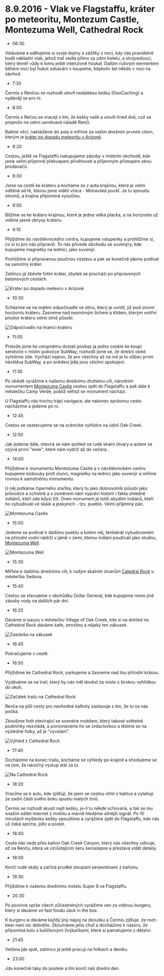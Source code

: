 # 8.9.2016 - Vlak ve Flagstaffu, kráter po meteoritu, Montezum Castle, Montezuma Well, Cathedral Rock

 * 06:30

Vstáváme a sdělujeme si svoje dojmy a zážitky z noci, kdy nás pravidelně budil nákladní vlak, jehož trať vedla přímo za zdmi hotelu, a strojvedoucí, který téměř vždy k tomu ještě intenzivně houkal. Dalším rušivým elementem během noci byl hukot odsávání v koupelne, kdykoliv šel někdo v noci na záchod.

 * 7:30

Čermis s Renčou se rozhodli ulovit nedalekou kešku (GeoCaching) a vydávájí se pro ni.

 * 8:00

Čermis s Rečou se vracejí s tím, že kešky našli a ulovili hned dvě, což se projevilo na velmi usměvavé náladě Renči.

Balíme věci, nakládáme do auta a míříme za naším dnešním prvním cílem, kterým je [kráter po dopadu meteoritu v Arizoně](http://meteorcrater.com/).

 * 8:20

Cestou, ještě ve Flagstaffu nakupujeme zásoby v místním obchodě, kde jsme velmi příjemně překvapeni přívětivostí a příjemným přístupem obou prodavačů.

 * 8:30

Jsme na cestě ke kráteru a kocháme se z auta krajinou, která je velmi odlišná od té, kterou jsme viděli včera - Mohavská poušť. Je tu spoustu stromů, a krajina připomíná vysočinu.

 * 9:00

Blížíme se ke kráteru krajinou, které je jedna velká placka, a na horizontu už vidíme jasné obrysy kráteru.

 * 9:10

Přijíždíme do návštěvnického centra, kupujeme vstupenky a prohlížíme si, co si tu pro nás připravili. To nás přivede obchodu se suvenýry, kde kupujeme magnetky na lednici, jako suvenýr.

Prohlížíme si připravenou poučnou výstavu a pak se konečně jdeme podívat na samotný kráter.

Zatímco já zběsile fotím kráter, zbytek se prochází po připravených betonových cestách.

![Kráter po dopadu meteoru v Arizoně](images/20160908/DSC_8837-DSC_8847.jpg)

 * 10:30

Scházíme se na malém odpočívadle ve stínu, který je uvnitř, již pod úrovní horizontu kráteru. Žasneme nad nesmírným tichem a klidem, kterým vnitřní prostor kráteru velmi silně působí.

![Odpočívadlo na hranici kráteru](images/20160908/DSC_8887.jpg)

 * 11:00

Protože jsme ke vstupnému dostali poukaz ja jedno cookie ke koupi sendviče v místní pobočce SubWay, rozhodli jsme se, že dnešní oběd vyřešíme zde. Vychází najevo, že pro všechny až na mě je to vůbec první návštěva SubWay, a po snědení jídla jsou všichni spokojeni.

 * 11:30

Po obědě vyrážíme k našemu dnešnímu druhému cíli, národním monumentem [Montezuma Castle](https://www.nps.gov/moca/index.htm) cestou zpět do Flagstaffu a pak dále k městečku Camp Verde, poblíž něhož se monument nachází.

U Flagstaffu nás trochu trápí navigace, ale nakonec správnou cestu nacházíme a jedeme po ní.

 * 12:45

Cestou se zastavujeme se na scénické vyhlídce na údolí Oak Creek.

 * 12:50

Jak jedeme dále, otevírá se nám pohled na rudé skalní útvary a autem se ozývá první "wow", které nám vydrží až do večera.

 * 14:00

Přijíždíme k monumentu Montezuma Castle a v návštěvnickém centru kupujeme klobouky proti slunci, magnetky na lednici jako suvenýr a míříme rovnou k samotnému monumentu.

U něj potkáme čiperného staříka, který tu jako dobrovolník působí jako průvodce a ochotně a s úsměvem nám vypráví historii i fakta ohledně indiánů, kteří zde kdysi žili. Onen monument je totiž obydlím indiánů, kteří ho vybudovali ve skále a jeskyních - tzv. pueblo. Velmi příjemný pán.
 
![Montezuma Castle](images/20160908/DSC_9012.jpg)

 * 15:00

Jedeme se podívat k dalšímu pueblu a kolem něj, tentokrát vybudovaném na přírodní vodní nádrži v jámě v zemi, kterou indiáni používali jako studnu, [Montezuma Well](https://en.wikipedia.org/wiki/Montezuma_Well).

![Montezuma Well](images/20160908/DSC_9077-DSC_9078.jpg)

 * 15:30

Míříme k dalšímu dnešnímu cíli, k rudým skalním útvarům [Catedral Rock](https://en.wikipedia.org/wiki/Cathedral_Rock) u městečka Sedona.

 * 15:40

Cestou se stavujeme v obchůdku Dollar General, kde kupujeme mimo jiné zásoby vody na dalších pár dní.

 * 16:25

Dáváme si pauzu v městečku Village of Oak Creek, kde si na dohled na Cathedral Rock dáváme kafe, zmrzlinu a nějaký ten zákusek.

![Zastávka na zákusek](images/20160908/20160908_163118.jpg)

 * 16:45

Pokračujeme v cestě.

 * 16:50

Přijíždíme ke Cathedral Rock, parkujeme a žasneme nad tou přírodní krásou.

Vydáváme se na trail, který by nás měl dovést za místo s širokou vyhlídkou do okolí.

![Začátek trailu na Cathedral Rock](images/20160908/DSC_9153.jpg)

Renča na půli cesty pro nevhodné kalhoty zastavuje s tím, že tu na nás počká.

Zkoušíme fotit otevírající se scenérie mobilem, který takové světelné podmínky nezvládá, a porovnáváme ho se zrdaclovkou a těšíme se na výsledné fotky, až je "vyvolám".

![Výhled z Cathedral Rock](images/20160908/DSC_9233-DSC_9247-2.jpg)

 * 17:40

Docházíme na konec trailu, kocháme se výhledy po krajině a shodujeme se na tom, že náročný výstup stál za to.

![Na Cathedral Rock](images/20160908/20160908_174454.jpg)

 * 18:20

Vracíme se k autu, kde zjišťuji, že jsem se cestou otřel o kaktus a vytahuji ze zadní části svého boku spustu malých trnů.

Čermis se rozhodl skusit najít kešku, je-li tu někde schovaná, a tak se mu snažím sdílet internet z mobilu a marně hledáme silnější signál. Po 10 minutách myšlenku kešky opouštíme a vyrážíme zpět do Flagstaffu, kde nás už čeká sprcha, jídlo a postel.

 * 18:40

Cesta nás vede přes kaňon Oak Creek Canyon, který nás všechny udivuje, až na Renču, která ve vzrůstajícím šeru šeroslepne a přestává vidět detaily.

 * 19:00

Končí rudé skály a začíná prudké stoupání serpentinami z kaňonu.

 * 19:30

Přijíždíme k našemu dnešnímu motelu Super 8 ve Flagstaffu.

 * 20:30

Po povinné sprše všech zůčastněných vyrážíme ven za vidinou burgeru, který si dáváme ve fast foodu Jack in the box.

K burgeru si dáváme každý jiný nápoj na zkoušku a Čermis zjšťuje, že root-beer není nic dobrého. Zkoumáme jeho chuť a docházíme k názoru, že připomíná kolu s kuličkovými žvýkačkami, které si pamatujeme z dětství.

 * 21:45

Vetšina jde spát, zatímco já ještě pracuji na fotkách a deníku.

 * 23:00

Jdu konečně taky do postele a tím končí náš dnešní den.